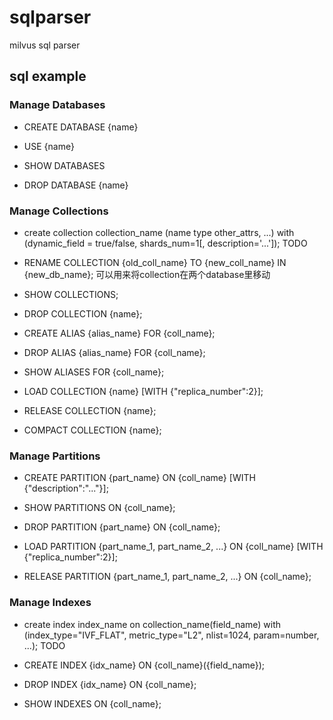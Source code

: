 # sqlparser
milvus sql parser

## sql example

### Manage Databases

 - CREATE DATABASE {name}

 - USE {name}

 - SHOW DATABASES

 - DROP DATABASE {name}

### Manage Collections

 - create collection collection_name (name type other_attrs, ...) with (dynamic_field = true/false, shards_num=1[, description='...']);  TODO

 - RENAME COLLECTION {old_coll_name} TO {new_coll_name} IN {new_db_name}; 可以用来将collection在两个database里移动

 - SHOW COLLECTIONS; 

 - DROP COLLECTION {name}; 

 - CREATE ALIAS {alias_name} FOR {coll_name};

 - DROP ALIAS {alias_name} FOR {coll_name};

 - SHOW ALIASES FOR {coll_name};

 - LOAD COLLECTION {name} [WITH {"replica_number":2}];

 - RELEASE COLLECTION {name};

 - COMPACT COLLECTION {name};

### Manage Partitions

 - CREATE PARTITION {part_name} ON {coll_name} [WITH {"description":"..."}];

 - SHOW PARTITIONS ON {coll_name};

 - DROP PARTITION {part_name} ON {coll_name};

 - LOAD PARTITION {part_name_1, part_name_2, ...} ON {coll_name} [WITH {"replica_number":2}];
 
 - RELEASE PARTITION {part_name_1, part_name_2, ...} ON {coll_name};

### Manage Indexes

 - create index index_name on collection_name(field_name) with (index_type="IVF_FLAT", metric_type="L2", nlist=1024, param=number, ...); TODO
 
 - CREATE INDEX {idx_name} ON {coll_name}({field_name});

 - DROP INDEX {idx_name} ON {coll_name};

 - SHOW INDEXES ON {coll_name};
